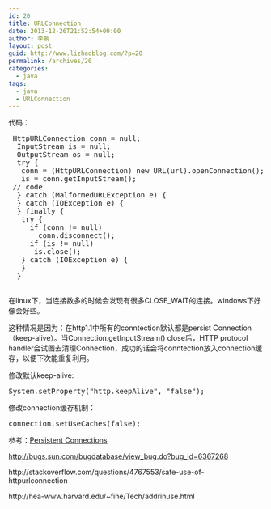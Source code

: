 ```yaml
---
id: 20
title: URLConnection
date: 2013-12-26T21:52:54+00:00
author: 李朝
layout: post
guid: http://www.lizhaoblog.com/?p=20
permalink: /archives/20
categories:
  - java
tags:
  - java
  - URLConnection
---
```

<p align="left">
  代码：
</p>

<pre class="brush: java; title: ; notranslate" title=""> HttpURLConnection conn = null;
  InputStream is = null;
  OutputStream os = null;
  try {
   conn = (HttpURLConnection) new URL(url).openConnection();
   is = conn.getInputStream();
 // code
  } catch (MalformedURLException e) {
  } catch (IOException e) {
  } finally {
   try {
     if (conn != null)
       conn.disconnect();
     if (is != null)
      is.close();
   } catch (IOException e) {
   }
  }
 </pre>

<p align="left">
  在linux下，当连接数多的时候会发现有很多CLOSE_WAIT的连接。windows下好像会好些。
</p>

<p align="left">
  这种情况是因为：在http1.1中所有的conntection默认都是persist Connection（keep-alive）。当Connection.getInputStream() close后，HTTP protocol handler会试图去清理Connection，成功的话会将conntection放入connection缓存，以便下次能重复利用。
</p>

<p align="left">
  修改默认keep-alive:
</p>

<pre class="brush: java; title: ; notranslate" title="">System.setProperty("http.keepAlive", "false");</pre>

<p align="left">
  修改connection缓存机制：
</p>

<pre class="brush: java; title: ; notranslate" title="">connection.setUseCaches(false);</pre>

<p align="left">
  参考：<a href="http://docs.oracle.com/javase/6/docs/technotes/guides/net/http-keepalive.html">Persistent Connections</a>
</p>

<p align="left">
  <a href="http://bugs.sun.com/bugdatabase/view_bug.do?bug_id=6367268">http://bugs.sun.com/bugdatabase/view_bug.do?bug_id=6367268</a>
</p>

<p align="left">
  http://stackoverflow.com/questions/4767553/safe-use-of-httpurlconnection
</p>

<p align="left">
  http://hea-www.harvard.edu/~fine/Tech/addrinuse.html
</p>